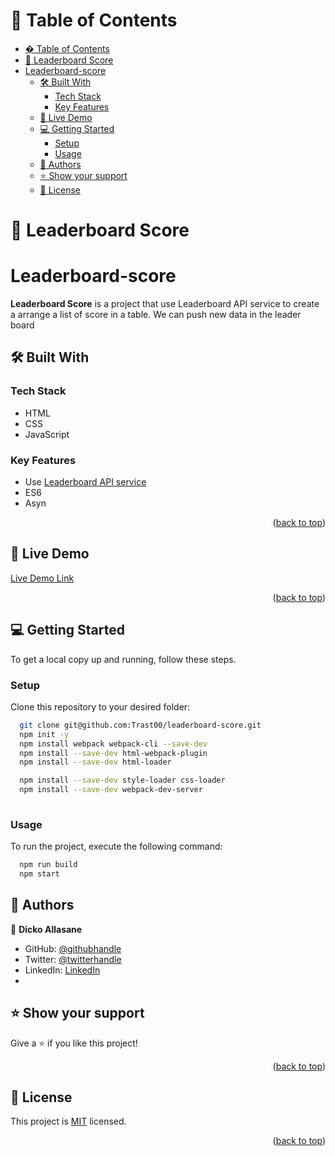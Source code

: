 <a name="readme-top"></a>

# 📗 Table of Contents

- [� Table of Contents](#-table-of-contents)
- [📖 Leaderboard Score ](#-leaderboard-score-)
- [Leaderboard-score](#leaderboard-score)
  - [🛠 Built With ](#-built-with-)
    - [Tech Stack ](#tech-stack-)
    - [Key Features ](#key-features-)
  - [🚀 Live Demo ](#-live-demo-)
  - [💻 Getting Started ](#-getting-started-)
    - [Setup](#setup)
    - [Usage](#usage)
  - [👥 Authors ](#-authors-)
  - [⭐️ Show your support ](#️-show-your-support-)
  - [📝 License ](#-license-)


# 📖 Leaderboard Score <a name="about-project"></a>
# Leaderboard-score
**Leaderboard Score** is a project that use Leaderboard API service to create a arrange a list of score in a table. We can push new data in the leader board


## 🛠 Built With <a name="built-with"></a>

### Tech Stack <a name="tech-stack"></a>
- HTML
- CSS
- JavaScript

### Key Features <a name="key-features"></a>
- Use [Leaderboard API service](https://www.notion.so/Leaderboard-API-service-24c0c3c116974ac49488d4eb0267ade3)
- ES6
- Asyn 

<p align="right">(<a href="#readme-top">back to top</a>)</p>

## 🚀 Live Demo <a name="live-demo"></a>

[Live Demo Link]()

<p align="right">(<a href="#readme-top">back to top</a>)</p>


## 💻 Getting Started <a name="getting-started"></a>
To get a local copy up and running, follow these steps.

### Setup

Clone this repository to your desired folder:

```sh
  git clone git@github.com:Trast00/leaderboard-score.git
  npm init -y
  npm install webpack webpack-cli --save-dev
  npm install --save-dev html-webpack-plugin
  npm install --save-dev html-loader 

  npm install --save-dev style-loader css-loader
  npm install --save-dev webpack-dev-server
 
```

### Usage

To run the project, execute the following command:

```sh
  npm run build
  npm start
```

## 👥 Authors <a name="authors"></a>

👤 **Dicko Allasane**

- GitHub: [@githubhandle](https://github.com/Trast00)
- Twitter: [@twitterhandle](https://twitter.com/AllassaneDicko0/)
- LinkedIn: [LinkedIn](https://www.linkedin.com/in/allassane-dicko-744aaa224)
- 

## ⭐️ Show your support <a name="support"></a>

Give a ⭐️ if you like this project!

<p align="right">(<a href="#readme-top">back to top</a>)</p>


## 📝 License <a name="license"></a>

This project is [MIT](./LICENSE) licensed.

<p align="right">(<a href="#readme-top">back to top</a>)</p>